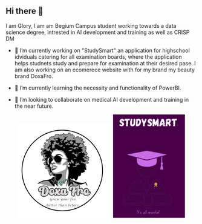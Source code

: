 ## Hi there 👋
I am Glory, I am am Begium Campus student working towards a data science degree, intrested in AI development and training as well as CRISP DM

- 🔭 I’m currently working on "StudySmart" an application for highschool idviduals catering for all examination boards, where the application helps studnets study and prepare for examination at their desired pase. I am also working on an ecomerece website with for my brand my beauty brand DoxaFro.

- 🌱 I’m currently learning the necessity and functionality of PowerBI.

- 👯 I’m looking to collaborate on medical AI development and training in the near future.
<p align="center">
  <img src="https://github.com/GloryBinkatabana/GloryBinkatabana/blob/5fd3fdd06e99dbf23976dabc1998f011e1f05cdd/logobg.png" alt="Logo" width="250"/>
  <img src="https://github.com/GloryBinkatabana/GloryBinkatabana/blob/27beb72d7dfb07d62c79392bb63e590ea451a496/studysmartbg.png" alt="StudySmart" width="190"/>
</p>


